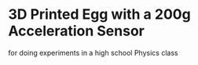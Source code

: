 # 3D Printed Egg with a 200g Acceleration Sensor
for doing experiments in a high school Physics class
